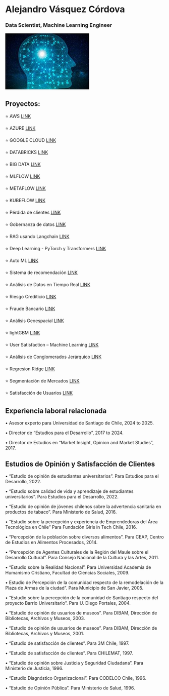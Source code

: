 # Alejandro Vásquez Córdova 
### Data Scientist, Machine Learning Engineer

![imagen](docs/assets/images/brain_small.jpg)

## Proyectos:

⭐️  AWS                                                 [LINK](https://alejandrosvc.github.io/AWS--End_to_End_Machine_Learning/)

⭐️  AZURE                                               [LINK](https://alejandrosvc.github.io/AZURE--End_to_End_Machine_Learning/)

⭐️  GOOGLE CLOUD                                        [LINK](https://alejandrosvc.github.io/GOOGLE_CLOUD--End_to_End_Machine_Learning/)

⭐️  DATABRICKS                                          [LINK](https://alejandrosvc.github.io/Databricks--End_to_End_Machine_Learning/)

⭐️  BIG DATA                                            [LINK](https://alejandrosvc.github.io/Bigdata_PySpark/)

⭐️  MLFLOW                                              [LINK](https://alejandrosvc.github.io/MLFLOW--End_to_End_Machine_Learning_en_AWS/)

⭐️  METAFLOW                                            [LINK](https://alejandrosvc.github.io/METAFLOW----End_to_End_Machine_Learning_en_AWS/)

⭐️  KUBEFLOW                                            [LINK](https://alejandrosvc.github.io/KUBEFLOW--End_to_End_Machine_Learning_en_AWS/)

⭐️  Pérdida de clientes                                 [LINK](https://alejandrosvc.github.io/perdida_de_clientes/)

⭐️  Gobernanza de datos                                 [LINK](https://alejandrosvc.github.io/Gobernanza_de_Datos/)

⭐️  RAG usando Langchain                                [LINK](https://alejandrosvc.github.io/RAG_en_Databricks_usando_Langchain/)

⭐️  Deep Learning - PyTorch y Transformers  [LINK](https://alejandrosvc.github.io/DeepLearning--Analisis_de_Sentimiento_usando_PyTorch_y_Transformers/)

⭐️  Auto ML                                             [LINK](https://alejandrosvc.github.io/AutoML/)

⭐️  Sistema de recomendación                            [LINK](https://alejandrosvc.github.io/Sistema_de_Recomendacion/)

⭐️  Análisis de Datos en Tiempo Real                    [LINK](https://alejandrosvc.github.io/Analisis_de_Datos_en_Tiempo_Real/)

⭐️  Riesgo Crediticio                                   [LINK](https://alejandrosvc.github.io/Analisis_de_Riesgo_Crediticio/)

⭐️  Fraude Bancario                                     [LINK](https://alejandrosvc.github.io/Deteccion_de_Fraude_Bancario--Machine_Learning/)

⭐️  Análisis Geoespacial                                [LINK](https://alejandrosvc.github.io/Analisis_Geoespacial/)

⭐️  lightGBM                                            [LINK](https://alejandrosvc.github.io/Satisfaccion_de_Usuarios--lightGBM/)

⭐️  User Satisfaction – Machine Learning                [LINK](https://tinyurl.com/UserSatLightGBM/)

⭐️  Análisis de Conglomerados Jerárquico                [LINK](https://alejandrosvc.github.io/Analisis_de_Conglomerados_Jerarquico/)

⭐️  Regresion Ridge                                     [LINK](https://alejandrosvc.github.io/Analisis_Predictivo--Regresion_Ridge/)

⭐️  Segmentación de Mercados                            [LINK](https://alejandrosvc.github.io/Segmentacion_de_Mercados---K-means_clustering/)

⭐️  Satisfacción de Usuarios                            [LINK](https://alejandrosvc.github.io/Satisfaccion_de_Usuarios--Machine_Learning/)

## Experiencia laboral relacionada

•  Asesor experto para Universidad de Santiago de Chile, 2024 to 2025.

•  Director de “Estudios para el Desarrollo”, 2017 to 2024.

•  Director de Estudios en “Market Insight, Opinion and Market Studies”, 2017.

## Estudios de Opinión y Satisfacción de Clientes

•  “Estudio de opinión de estudiantes universitarios”.
    Para Estudios para el Desarrollo, 2022.

•  “Estudio sobre calidad de vida y aprendizaje de estudiantes universitarios”.
    Para Estudios para el Desarrollo, 2022.

•  “Estudio de opinión de jóvenes chilenos sobre la advertencia sanitaria en productos de tabaco”.
    Para Ministerio de Salud, 2016.

•  “Estudio sobre la percepción y experiencia de Emprendedoras del Área Tecnológica en Chile”
    Para Fundación Girls in Tech Chile, 2016.

•  “Percepción de la población sobre diversos alimentos”.
    Para CEAP, Centro de Estudios en Alimentos Procesados, 2014.

•  “Percepción de Agentes Culturales de la Región del Maule sobre el Desarrollo Cultural”.
    Para Consejo Nacional de la Cultura y las Artes, 2011.

•  “Estudio sobre la Realidad Nacional”.
    Para Universidad Academia de Humanismo Cristiano, Facultad de Ciencias Sociales, 2009.

•  Estudio de Percepción de la comunidad respecto de la remodelación de la Plaza de Armas de la ciudad”.
    Para Municipio de San Javier, 2005.

•  “Estudio sobre la percepción de la comunidad de Santiago respecto del proyecto Barrio Universitario”.
    Para U. Diego Portales, 2004.

•  “Estudio de opinión de usuarios de museos”.
    Para DIBAM, Dirección de Bibliotecas, Archivos y Museos, 2003.

•  “Estudio de opinión de usuarios de museos”.
    Para DIBAM, Dirección de Bibliotecas, Archivos y Museos, 2001.

•  “Estudio de satisfacción de clientes”.
    Para 3M Chile, 1997.

•  “Estudio de satisfacción de clientes”.
    Para CHILEMAT, 1997.

•  “Estudio de opinión sobre Justicia y Seguridad Ciudadana”.
    Para Ministerio de Justicia, 1996.

•  “Estudio Diagnóstico Organizacional”.
    Para CODELCO Chile, 1996.

•  “Estudio de Opinión Pública”.
    Para Ministerio de Salud, 1996.
